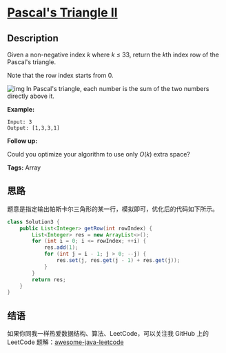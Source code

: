 # [Pascal's Triangle II][title]

## Description

Given a non-negative index *k* where *k* ≤ 33, return the *k*th index row of the Pascal's triangle.

Note that the row index starts from 0.

![img](https://upload.wikimedia.org/wikipedia/commons/0/0d/PascalTriangleAnimated2.gif)
In Pascal's triangle, each number is the sum of the two numbers directly above it.

**Example:**

```
Input: 3
Output: [1,3,3,1]
```

**Follow up:**

Could you optimize your algorithm to use only *O*(*k*) extra space?

**Tags:** Array


## 思路

题意是指定输出帕斯卡尔三角形的某一行，模拟即可，优化后的代码如下所示。

```java
class Solution3 {
    public List<Integer> getRow(int rowIndex) {
        List<Integer> res = new ArrayList<>();
        for (int i = 0; i <= rowIndex; ++i) {
            res.add(1);
            for (int j = i - 1; j > 0; --j) {
                res.set(j, res.get(j - 1) + res.get(j));
            }
        }
        return res;
    }
}
```


## 结语

如果你同我一样热爱数据结构、算法、LeetCode，可以关注我 GitHub 上的 LeetCode 题解：[awesome-java-leetcode][ajl]



[title]: https://leetcode.com/problems/pascals-triangle-ii
[ajl]: https://github.com/Blankj/awesome-java-leetcode
